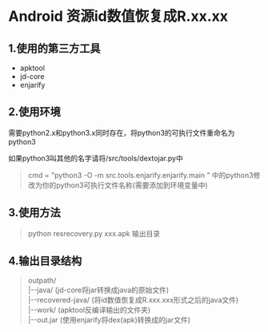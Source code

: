 # Android 资源id数值恢复成R.xx.xx

## 1.使用的第三方工具

- apktool
- jd-core
- enjarify

## 2.使用环境

需要python2.x和python3.x同时存在，将python3的可执行文件重命名为python3

如果python3叫其他的名字请将/src/tools/dextojar.py中

> cmd = "python3 -O -m src.tools.enjarify.enjarify.main " 中的python3修改为你的python3可执行文件名称(需要添加到环境变量中)

## 3.使用方法

> python resrecovery.py xxx.apk 输出目录
## 4.输出目录结构
> outpath/  
> |--java/    (jd-core将jar转换成java的原始文件)  
> |--recovered-java/	(将id数值恢复成R.xxx.xxx形式之后的java文件)  
> |--work/				(apktool反编译输出的文件夹)  
> |--out.jar			(使用enjarify将dex(apk)转换成的jar文件)
